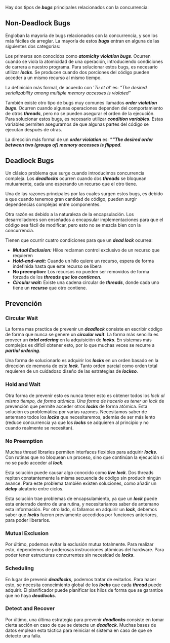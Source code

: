 Hay dos tipos de ***bugs*** principales relacionados con la concurrencia:

## Non-Deadlock Bugs

Engloban la mayoría de bugs relacionados con la concurrencia, y son los más fáciles de arreglar. La mayoría de estos ***bugs*** entran en alguna de las siguientes dos categorías:

Los primeros son conocidos como ***atomicity violation bugs***. Ocurren cuando se viola la atomicidad de una operación, introduciendo condiciones de carrera a nuestro programa. Para solucionar estos bugs, es necesario utilizar ***locks***. Se producen cuando dos porciones del código pueden acceder a un mismo recurso al mismo tiempo.

La definición más formal, de acuerdo con '*Tu et al'* es: *"The desired serializability among multiple memory accesses is violated"*

También existe otro tipo de bugs muy comunes llamados ***order violation bugs***. Ocurren cuando algunas operaciones dependen del comportamiento de otros ***threads***, pero no se pueden asegurar el orden de la ejecución. Para solucionar estos bugs, es necesario utilizar ***condition variables***. Estas variables permiten asegurarnos de que algunas partes del código se ejecutan después de otras.

La dirección más formal de un ***order violation*** es: ***""The desired order between two (groups of) memory accesses is flipped***.

## Deadlock Bugs

Un clásico problema que surge cuando introducimos concurrencia compleja. Los ***deadlocks*** ocurren cuando dos ***threads*** se bloquean mutuamente, cada uno esperando un recurso que el otro tiene.

Una de las razones principales por las cuales surgen estos bugs, es debido a que cuando tenemos gran cantidad de código, pueden surgir dependencias complejas entre componentes.

Otra razón es debido a la naturaleza de la encapsulación. Los desarrolladores son enseñados a encapsular implementaciones para que el código sea fácil de modificar, pero esto no se mezcla bien con la concurrencia.

Tienen que ocurrir cuatro condiciones para que un ***dead lock*** ocurrea:

- ***Mutual Exclusion:*** Hilos reclaman control exclusivo de un recurso que requieren
- ***Hold-and-wait:*** Cuando un hilo quiere un recurso, espera de forma indefinida hasta que este recurso se libera
- **No preemption:** Los recursos no pueden ser removidos de forma forzada de los ***threads que los contienen.***
- ***Circular wait:*** Existe una cadena circular de ***threads***, donde cada uno tiene un ***recurso*** que otro contiene.

## Prevención

### Circular Wait

La forma mas practica de prevenir un ***deadlock*** consiste en escribir código de forma que nunca se genere un ***circular wait***. La forma más sencilla es proveer un ***total ordering*** en la adquisición de ***locks***. En sistemas más complejos es difícil obtener esto, por lo que muchas veces se recurre a ***partial ordering***.

Una forma de solucionarlo es adquirir los ***locks*** en un orden basado en la dirección de memoria de este ***lock***. Tanto orden parcial como orden total requieren de un cuidadoso diseño de las estrategias de ***lockeo***.

### Hold and Wait

Otra forma de prevenir esto es nunca tener esto es obtener todos los *lock al mismo tiempo, de forma atómica. Una forma de hacerlo es tener un lock* de prevención que permite acceder otros ***locks*** de forma atómica. Esta solución es problemática por varias razones. Necesitamos saber de antemano todos los ***locks*** que necesitaremos, además de ser más lento (reduce concurrencia ya que los ***locks*** se adquieren al principio y no cuando realmente se necesitan).

### No Preemption

Muchas thread libraries permiten interfaces flexibles para adquirir ***locks***. Con rutinas que no bloquean un proceso, sino que continúan la ejecución si no se pudo acceder al ***lock***.

Esta solución puede causar algo conocido como ***live lock***. Dos threads repiten constantemente la misma secuencia de código sin producir ningún avance. Para este problema también existen soluciones, como añadir un ***delay*** aleatorio entre ciclos.

Esta solución trae problemas de encapsulamiento, ya que un ***lock*** puede esta enterrado dentro de una rutina, y necesitaríamos saber de antemano esta información. Por otro lado, si fallamos en adquirir un ***lock***, debemos saber que ***locks*** fueron previamente accedidos por funciones anteriores, para poder liberarlos.

### Mutual Exclusion

Por último, podemos evitar la exclusión mutua totalmente. Para realizar esto, dependemos de poderosas instrucciones atómicas del hardware. Para poder tener estructuras concurrentes sin necesidad de ***locks***.

### Scheduling

En lugar de prevenir ***deadlocks***, podemos tratar de evitarlos. Para hacer esto, se necesita conocimiento global de los ***locks*** que cada ***thread*** puede adquirir. El planificador puede planificar los hilos de forma que se garantice que no haya ***deadlocks***.

### Detect and Recover

Por último, una última estrategia para prevenir ***deadlocks*** consiste en tomar cierta acción en caso de que se detecte un ***deadlock***. Muchas bases de datos emplean esta táctica para reiniciar el sistema en caso de que se detecte una falla.
